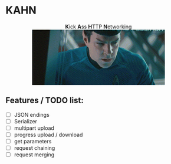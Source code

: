 KAHN
====

<p align="center">
  <b>K</b>ick <b>A</b>ss <b>H</b>TTP <b>N</b/>etworking<br />
  <img align="center" src="/KHAAAAAN.gif" />
</p>

Features / TODO list:
----
- [ ] JSON endings
- [ ] Serializer
- [ ] multipart upload
- [ ] progress upload / download
- [ ] get parameters
- [ ] request chaining
- [ ] request merging
